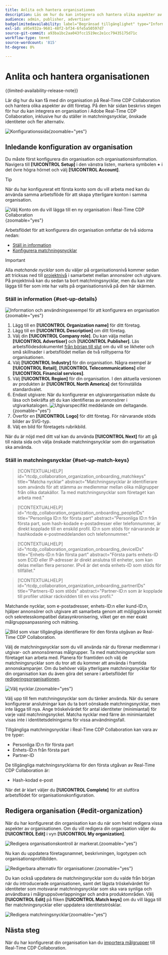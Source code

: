 ```yaml
---
title: Anlita och hantera organisationen
description: Läs om hur du kan integrera och hantera olika aspekter av din organisation i Real-Time CDP Collaboration
audience: admin, publisher, advertiser
badgelimitedavailability: label="Begränsad tillgänglighet" type="Informative" url="https://helpx.adobe.com/legal/product-descriptions/real-time-customer-data-platform-collaboration.html newtab=true"
exl-id: a95e932a-9681-48f2-bf34-6fe5a50597d7
source-git-commit: a93ba1bc2aa043fcc1519ec2e1cc79435175d71c
workflow-type: tm+mt
source-wordcount: '815'
ht-degree: 0%

---
```


# Anlita och hantera organisationen

{{limited-availability-release-note}}

Lär dig hur du kan få med din organisation på Real-Time CDP Collaboration och hantera olika aspekter av ditt företag. På den här sidan beskrivs stegen för hur du kan integrera en organisation i Adobe Real-Time CDP Collaboration, inklusive hur du ställer in matchningsnycklar, önskade identiteter och fler alternativ.

![Konfigurationssida](/help/assets/setup/manage-organization/my-organization.png){zoomable="yes"}

## Inledande konfiguration av organisation

Du måste först konfigurera din organisation och organisationsinformation. Navigera till **[!UICONTROL Setup]** i den vänstra listen, markera symbolen **+** i det övre högra hörnet och välj **[!UICONTROL Account]**.

>[!TIP]
>
>När du har konfigurerat ett första konto som du vill arbeta med kan du använda samma arbetsflöde för att skapa ytterligare konton i samma organisation.

![Välj Konto om du vill lägga till en ny organisation i Real-Time CDP Collaboration](/help/assets/setup/manage-organization/add-new-account.png){zoomable="yes"}

Arbetsflödet för att konfigurera din organisation omfattar de två sidorna nedan:

* [Ställ in information](#set-up-details)
* [Konfigurera matchningsnycklar](#set-up-match-keys)

>[!IMPORTANT]
>
>Alla *matchande nycklar* som du väljer på organisationsnivå kommer sedan att tricksas ned till [projektnivå](/help/guide/collaborate/manage-projects.md) i samarbetet mellan annonsörer och utgivare. På projektnivå kan du sedan ta bort matchningsnycklar, men du kan *inte* lägga till fler som inte har valts på organisationsnivå på den här skärmen.

### Ställ in information {#set-up-details}

![Information och användningsexempel för att konfigurera en organisation](/help/assets/setup/manage-organization/add-organization-details.png){zoomable="yes"}

1. Lägg till en **[!UICONTROL Organization name]** för ditt företag.
2. Lägg till en **[!UICONTROL Description]** om ditt företag.
3. Välj din **[!UICONTROL Company role]**. Du kan välja mellan **[!UICONTROL Advertiser]** och **[!UICONTROL Publisher]**. Läs arbetsflödesdokumentet [från början till slut](/help/guide/end-to-end-workflow.md) om du vill se likheter och små skillnader i arbetsflödet mellan de två rolltyperna för organisationen.
4. Välj **[!UICONTROL Industry]** för din organisation. Några exempel är **[!UICONTROL Retail]**, **[!UICONTROL Telecommunications]** eller **[!UICONTROL Financial services]**.
5. Välj **[!UICONTROL Region]** för din organisation. I den aktuella versionen av produkten är **[!UICONTROL North America]** det förinställda standardvalet.
6. <span class="preview"> Endast utgivare</span>: När du konfigurerar en utgivarorganisation måste du läsa och bekräfta att du kan identifieras av annonsörer i utgivarkatalogen.
   ![Utgivarspecifikt meddelande om deltagande.](/help/assets/setup/manage-organization/publisher-specific-optin-message.png){zoomable="yes"}
7. Överför en **[!UICONTROL Logo]** för ditt företag. För närvarande stöds bilder av SVG-typ.
8. Välj en bild för företagets rubrikbild.

När du är nöjd med ditt val kan du använda **[!UICONTROL Next]** för att gå till nästa sida och välja önskade matchningsnycklar som din organisation ska använda.

### Ställ in matchningsnycklar {#set-up-match-keys}

>[!CONTEXTUALHELP]
>id="rtcdp_collaboration_organization_onboarding_matchkeys"
>title="Matcha nycklar"
>abstract="Matchningsnycklar är identifierare som används för att stämma av medlemmar mellan olika målgrupper från olika datakällor. Ta med matchningsnycklar som företaget kan arbeta med."

>[!CONTEXTUALHELP]
>id="rtcdp_collaboration_organization_onboarding_peopleIDs"
>title="Personliga ID:n för första part"
>abstract="Personliga ID:n från första part, som hash-kodade e-postadresser eller telefonnummer, är direkt kopplade till en enskild profil. ID:n som stöds för närvarande är hashkodade e-postmeddelanden och telefonnummer."

>[!CONTEXTUALHELP]
>id="rtcdp_collaboration_organization_onboarding_deviceIDs"
>title="Enhets-ID:n från första part"
>abstract="Första parts enhets-ID som ECID eller IP-adresser är direkt anslutna till enheter, som kan delas mellan flera personer. IPv4 är det enda enhets-ID som stöds för tillfället."

>[!CONTEXTUALHELP]
>id="rtcdp_collaboration_organization_onboarding_partnerIDs"
>title="Partners-ID som stöds"
>abstract="Partner-ID:n som är kopplade till profiler utökar räckvidden till en viss profil."

Matchande nycklar, som e-postadresser, enhets-ID:n eller kund-ID:n, hjälper annonsörer och utgivare att samarbeta genom att möjliggöra korrekt och sekretesskompatibel datasynkronisering, vilket ger en mer exakt målgruppsanpassning och mätning.

![Bild som visar tillgängliga identifierare för den första utgåvan av Real-Time CDP Collaboration.](/help/assets/setup/manage-organization/available-identifiers.png)

Välj de matchningsnycklar som du vill använda när du förenar medlemmar i utgivar- och annonsörernas målgrupper. Ta med matchningsnycklar som företaget kan arbeta med. Planera för framtiden och välj de matchningsnycklar som du tror att du kommer att använda i framtida annonskampanjer. Om du behöver välja ytterligare matchningsnycklar för din organisation kan du även göra det senare i arbetsflödet för [redigeringsorganisationen](#edit-organization).

![Välj nycklar.](/help/assets/setup/manage-organization/add-organization-match-keys.png){zoomable="yes"}

Välj upp till fem matchningsnycklar som du tänker använda. När du senare konfigurerar anslutningar kan du ta bort oönskade matchningsnycklar, men inte lägga till nya. Ange tröskelvärdet för antal identiteter (minimiantal) för varje vald matchningsnyckel. Matcha nycklar med färre än minimiantalet visas inte i identitetsdelningarna för vissa användningsfall.

Tillgängliga matchningsnycklar i Real-Time CDP Collaboration kan vara av tre typer:

* Personliga ID:n för första part
* Enhets-ID:n från första part
* Partner-ID

De tillgängliga matchningsnycklarna för den första utgåvan av Real-Time CDP Collaboration är:

* Hash-kodad e-post

<!--

not available in the Limited GA release

* Hashed phone
* IPv4

-->

När det är klart väljer du **[!UICONTROL Complete]** för att slutföra arbetsflödet för organisationskonfiguration.

## Redigera organisation {#edit-organization}

När du har konfigurerat din organisation kan du när som helst redigera vissa aspekter av organisationen. Om du vill redigera din organisation väljer du **[!UICONTROL Edit]** i vyn **[!UICONTROL My organization]**.

![Redigera organisationskontroll är markerat.](/help/assets/setup/manage-organization/edit-organization.png){zoomable="yes"}

Nu kan du uppdatera företagsnamnet, beskrivningen, logotypen och organisationsprofilbilden.

![Redigerbara alternativ för organisationer.](/help/assets/setup/manage-organization/editable-options.png){zoomable="yes"}

Du kan också uppdatera de matchningsnycklar som du valde från början när du introducerade organisationen, samt det lägsta tröskelvärdet för identiteter som motsvarar matchningsnycklar som ska vara synliga och användbara i målgruppsöverlappningar och andra produktområden. Välj **[!UICONTROL Edit]** på fliken **[!UICONTROL Match keys]** om du vill lägga till fler matchningsnycklar eller uppdatera identitetströsklar.

![Redigera matchningsnycklar](/help/assets/setup/manage-organization/edit-match-keys.png){zoomable="yes"}

## Nästa steg

När du har konfigurerat din organisation kan du [importera målgrupper](/help/guide/setup/onboard-audiences.md) till Real-Time CDP Collaboration.
